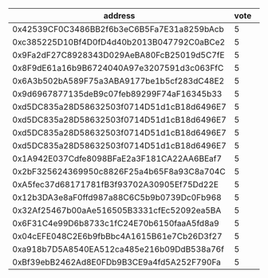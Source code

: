 address|vote|timestamp|signature
---|---|---|---
0x42539CF0C3486BB2f6b3eC6B5Fa7E31a8259bAcb|5|1611666365|0x459a17c24c81c14d17e2a5d4ec63571f8a47522de9c7bd7323da545cf64b760578f423e11251d2bd80018d9e911ec921a7df2ccbbb789fed2ca7c1f15043abe31c
0xc385225D10Bf4D0fD4d40b2013B047792C0aBCe2|5|1611666388|0xde73b16398431e33c17c4f82e1013e85416baae55fbe94056b893a2588ae432a7d41debeef78c1eb94bb83ddc9cfe8437d3a95ace6671cc42044724da9db8cea1b
0x9Fa2dF27C8928343D029AeBA80FcB25019d5C7fE|5|1611666399|0xc1b9c2cba104913811541727fb75a0d2b0649cd3bafa22277f1cfa78d6a450a74489746c27a6a1628e944884f95246f077e38225e19e612e408de26307f55bf51b
0x8F9dE61a16b9B6724040A97e3207591d3c063FfC|5|1611666408|0x4ee3adad54e39ffe3724e16c85425e0fd061c3b38f35d7918bbdc0e5dc98ffaa56b31565cb265440e2841c25474b51c5614bf078ac87583a35bf03dec1e661ac1c
0x6A3b502bA589F75a3ABA9177be1b5cf283dC48E2|5|1611666425|0x8385ae8c9336e978e289adc30b2f3f939ee0cbd9a7740a03dfcac58a18d45c462e820d147dad7fbe48aa90a783e826477ed2f0aa4e5e018bf5b0f89acd659f181c
0x9d6967877135deB9c07feb89299F74aF16345b33|5|1611666441|0xeed54415b119c73b2e7758691b8432921b518dacdcac167d446a73e8ac151a26430704c3c64490bb62f9bfe7fa5564ce92a44aa696126763d8dcd08401561dc51b
0xd5DC835a28D58632503f0714D51d1cB18d6496E7|5|1611668601|0xeee6c3cfaf8a20068080a6dce2542d63fa499ca1e8e91f3f495128a8c40c7cb80eebe62e196c8db032c2f0f5d0bc58c2f5b3caf1affc309b0efc2c6b43ffd8101c
0xd5DC835a28D58632503f0714D51d1cB18d6496E7|5|1611668688|0x61a5061014be58b48fbf68d6e7f506104471c04e57d768ce07be9f282423af700bf2a41b46232e8358a71870b305cc829da658390b7331304b35bad47903f8811c
0xd5DC835a28D58632503f0714D51d1cB18d6496E7|5|1611668737|0x6364eae61d38f7fb1c312e2da66265e46fbc2b13252e0d4d90d6092ed2dfd63f79ebec6b080c4c9d8fe9b194cb8a0cf9dfef2b842711cc9e54d1f2b4addcfa681b
0xd5DC835a28D58632503f0714D51d1cB18d6496E7|5|1611668769|0x3f4d2a94608333478bdc2f5dcccafac8d233fce8aebfe505106bd825fb6400c15e882e32c398be61cbc441a0b35e9674c82f1a09f0809cb1f2972ce33b1c03f31b
0x1A942E037Cdfe8098BFaE2a3F181CA22AA6BEaf7|5|1611669314|0x96363c787edba1a50869fe251691f30c20272a1de675211c5b1486bffd7235fe31b34c494c371ebcf2afafebe7180238c7c75434b17533c0baa36829a88aadba1c
0x2bF325624369950c8826F25a4b65F8a93C8a704C|5|1611669987|0x7361f5fe3a83466a848b72c18dad5724b49507abb311894609fa9675e6ba424017742f884fd7988ec144c34bc0f12b7efb38afb2b9153273a63925c2270922b21b
0xA5fec37d68171781fB3f93702A30905Ef75Dd22E|5|1611670413|0x2df03751060d946524b038934521703ad907bb7337f63807bbe2cf7d788745666c97bf814ef305944465ded95aed0fb7dca94d056498a0a6396ed0e21dc7e6e01b
0x12b3DA3e8aF0ffd987a88C6C5b9b0739Dc0Fb968|5|1611674033|0x05bd9f16a897dac5bab0690817fdf4aa0f9d98eff8a3120f680f5447728e7cdb7b00290d887cd72e99b911cd55dbd2c02e1372467f01e9ad5d98d7249b943ee91b
0x32Af25467b00aAe516505B3331cfEc52092ea5BA|5|1611674103|0x9520745075ed1feb06e875fea670bac35f44c49c78ec5eb7242543bc69e1b21315ec52ec6f60d4070a109ea20f39587e52eb89275e149842e178518d84faa65e1c
0x6F31C4e99D6b8733c1fC24E70b6150faaA5fd8a9|5|1611675005|0x7e7b282d1ec5b0125983883835e041534e910821bca24715b36aae78ee89c63408415f8c23eb6719fdcccc186fd0ae40da01ea2b5852a86153284dd1a07ae90e1c
0x04cEFE048C2E6b9fbBbc4A1615B61e7Cb26D3f27|5|1611675689|0xa85de162fe4c1f46855c5ac0dbf3a9e990a0f58dad75e55f7a0b952a296c5b166de31c15ad17a97abf7fc395e0fec3e28b54ad796fa27dd364dc51c300b09a571c
0xa918b7D5A8540EA512ca485e216b09DdB538a76f|5|1611689975|0x21e60e7809bfc6c6936e5a5436117f68578e5930e958215b9cd573e536594ddc68933e9c690b652cd4c2d099d805d80160c7cb6d12f6f531df222afff704a9dc1c
0xBf39ebB2462Ad8E0FDb9B3CE9a4fd5A252F790Fa|5|1611690380|0x26956397865820a9ecb5744d96433562613eb6fb12dcd64e2811d6ea22e4792b372b2b699470be882883f1c3989c0b48b59533f2caa7feea622dd799e45f1c411b